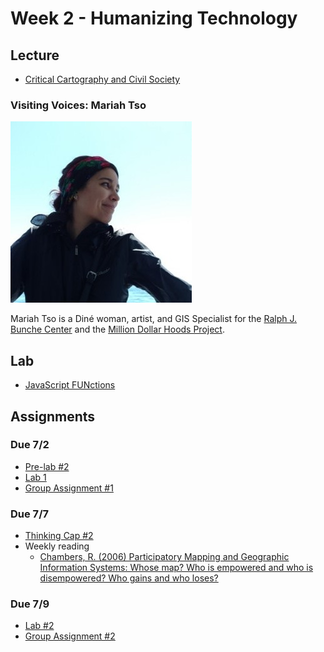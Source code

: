 # Week 2 - Humanizing Technology

## Lecture
- [Critical Cartography and Civil Society](./Materials/AA191_SU_W2_Lecture_2.pdf)
### Visiting Voices: Mariah Tso
![./Materials/media/mariahtso.jpg](./Materials/media/mariahtso.jpg)

Mariah Tso is a Diné woman, artist, and GIS Specialist for the [Ralph J. Bunche Center](https://bunchecenter.ucla.edu/) and the [Million Dollar Hoods Project](https://milliondollarhoods.pre.ss.ucla.edu/). 

## Lab
- [JavaScript FUNctions](./Materials/AA191_S_W2_Lab_2.pdf)

## Assignments
### Due 7/2
- [Pre-lab #2](./Materials/pre-lab.md)
- [Lab 1](https://github.com/albertkun/211A-ASIAAM-191A/discussions/3)
- [Group Assignment #1](https://github.com/albertkun/211A-ASIAAM-191A/discussions/4)

### Due 7/7
- [Thinking Cap #2](./Materials/thinking-cap.md)
- Weekly reading
  - [Chambers, R. (2006) Participatory Mapping and Geographic Information Systems: Whose map? Who is empowered and who is disempowered? Who gains and who loses?](https://onlinelibrary.wiley.com/doi/epdf/10.1002/j.1681-4835.2006.tb00163.x)

### Due 7/9
- [Lab #2](./Materials/lab_assignment.md)
- [Group Assignment #2](./Materials/group_assignment.md)